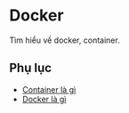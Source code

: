 # Docker

Tìm hiểu về docker, container.

## Phụ lục

- [Container là gì](./containers.md)
- [Docker là gì]()
